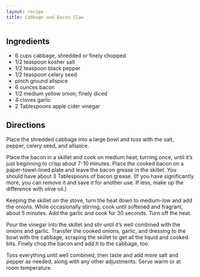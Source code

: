 ```yaml
---
layout: recipe
title: Cabbage and Bacon Slaw
---
```


## Ingredients

* 6 cups cabbage, shredded or finely chopped
* 1/2 teaspoon kosher salt
* 1/2 teaspoon black pepper
* 1/2 teaspoon celery seed
* pinch ground allspice
* 6 ounces bacon
* 1/2 medium yellow onion, finely diced
* 4 cloves garlic
* 2 Tablespoons apple cider vinegar

## Directions

Place the shredded cabbage into a large bowl and toss with the salt, pepper, celery seed, and allspice.

Place the bacon in a skillet and cook on medium heat, turning once, until it’s just beginning to crisp about 7-10 minutes. Place the cooked bacon on a paper-towel-lined plate and leave the bacon grease in the skillet. You should have about 3 Tablespoons of bacon grease. (If you have significantly more, you can remove it and save it for another use. If less, make up the difference with olive oil.)

Keeping the skillet on the stove, turn the heat down to medium-low and add the onions. While occasionally stirring, cook until softened and fragrant, about 5 minutes. Add the garlic and cook for 30 seconds. Turn off the heat.

Pour the vinegar into the skillet and stir until it’s well combined with the onions and garlic. Transfer the cooked onions, garlic, and dressing to the bowl with the cabbage, scraping the skillet to get all the liquid and cooked bits. Finely chop the bacon and add it to the cabbage, too.

Toss everything until well combined, then taste and add more salt and pepper as needed, along with any other adjustments. Serve warm or at room temperature.
